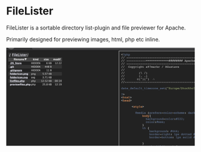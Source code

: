 # FileLister

FileLister is a sortable directory list-plugin and file previewer for Apache.

Primarily designed for previewing images, html, php etc inline.

![screenshot](screenshotv1.png)
